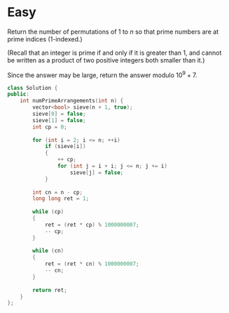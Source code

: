 # Easy

Return the number of permutations of $1$ to $n$ so that prime numbers are at prime indices (1-indexed.)

(Recall that an integer is prime if and only if it is greater than 1, and cannot be written as a product of two positive integers both smaller than it.)

Since the answer may be large, return the answer modulo $10^9 + 7$.

```cpp
class Solution {
public:
    int numPrimeArrangements(int n) {
        vector<bool> sieve(n + 1, true);
        sieve[0] = false;
        sieve[1] = false;
        int cp = 0;
        
        for (int i = 2; i <= n; ++i)
            if (sieve[i])
            {
                ++ cp;
                for (int j = i + i; j <= n; j += i)
                    sieve[j] = false;
            }
        
        int cn = n - cp;
        long long ret = 1;
        
        while (cp)
        {
            ret = (ret * cp) % 1000000007;
            -- cp;
        }
        
        while (cn)
        {
            ret = (ret * cn) % 1000000007;
            -- cn;
        }
        
        return ret;
    }
};
```
